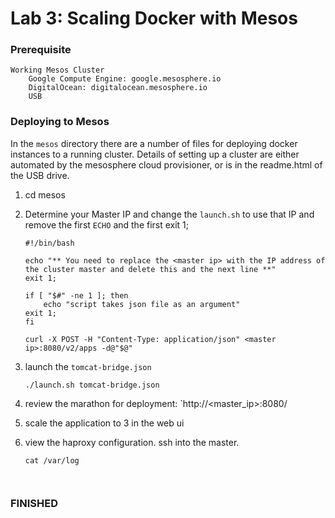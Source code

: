 # Lab 3: Scaling Docker with Mesos

### Prerequisite
	Working Mesos Cluster
		Google Compute Engine: google.mesosphere.io
		DigitalOcean: digitalocean.mesosphere.io
		USB
		

### Deploying to Mesos

In the `mesos` directory there are a number of files for deploying docker instances to a running cluster.  Details of setting up a cluster are either automated by the mesosphere cloud provisioner, or is in the readme.html of the USB drive.

1. cd mesos
2. Determine your Master IP and change the `launch.sh` to use that IP and remove the first `ECHO` and the first exit 1;

	```
	#!/bin/bash

	echo "** You need to replace the <master ip> with the IP address of the cluster master and delete this and the next line **"
	exit 1;

	if [ "$#" -ne 1 ]; then
    	echo "script takes json file as an argument"
	exit 1;
	fi

	curl -X POST -H "Content-Type: application/json" <master ip>:8080/v2/apps -d@"$@"
	```
3. launch the `tomcat-bridge.json`

	```
	./launch.sh tomcat-bridge.json
	```

4. review the marathon for deployment: `http://<master_ip>:8080/
5. scale the application to 3 in the web ui
6. view the haproxy configuration.  ssh into the master.

	```
	cat /var/log



### FINISHED	


